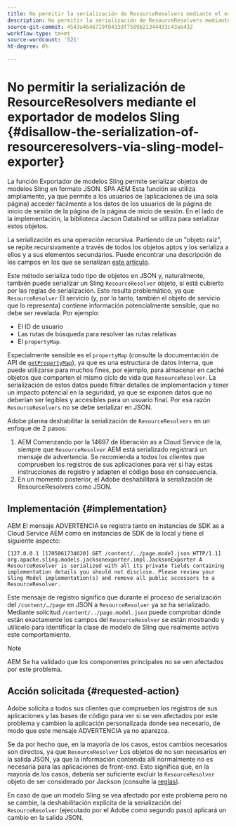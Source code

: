 ```yaml
---
title: No permitir la serialización de ResourceResolvers mediante el exportador de modelos Sling
description: No permitir la serialización de ResourceResolvers mediante el exportador de modelos Sling
source-git-commit: 4543a4646719f8433df7589b21344433c43ab432
workflow-type: tm+mt
source-wordcount: '521'
ht-degree: 0%

---
```



# No permitir la serialización de ResourceResolvers mediante el exportador de modelos Sling {#disallow-the-serialization-of-resourceresolvers-via-sling-model-exporter}

La función Exportador de modelos Sling permite serializar objetos de modelos Sling en formato JSON. SPA AEM Esta función se utiliza ampliamente, ya que permite a los usuarios de (aplicaciones de una sola página) acceder fácilmente a los datos de los usuarios de la página de inicio de sesión de la página de la página de inicio de sesión. En el lado de la implementación, la biblioteca Jacson Databind se utiliza para serializar estos objetos.

La serialización es una operación recursiva. Partiendo de un &quot;objeto raíz&quot;, se repite recursivamente a través de todos los objetos aptos y los serializa a ellos y a sus elementos secundarios. Puede encontrar una descripción de los campos en los que se serializan [este artículo](https://www.baeldung.com/jackson-field-serializable-deserializable-or-not).

Este método serializa todo tipo de objetos en JSON y, naturalmente, también puede serializar un Sling `ResourceResolver` objeto, si está cubierto por las reglas de serialización. Esto resulta problemático, ya que `ResourceResolver` El servicio (y, por lo tanto, también el objeto de servicio que lo representa) contiene información potencialmente sensible, que no debe ser revelada. Por ejemplo:

* El ID de usuario
* Las rutas de búsqueda para resolver las rutas relativas
* El `propertyMap`.

Especialmente sensible es el `propertyMap` (consulte la documentación de API de [`getPropertyMap`](https://sling.apache.org/apidocs/sling12/org/apache/sling/api/resource/ResourceResolver.html#getPropertyMap--)), ya que es una estructura de datos interna, que puede utilizarse para muchos fines, por ejemplo, para almacenar en caché objetos que comparten el mismo ciclo de vida que `ResourceResolver`. La serialización de estos datos puede filtrar detalles de implementación y tener un impacto potencial en la seguridad, ya que se exponen datos que no deberían ser legibles y accesibles para un usuario final. Por esa razón `ResourceResolvers` no se debe serializar en JSON.

Adobe planea deshabilitar la serialización de `ResourceResolvers` en un enfoque de 2 pasos:

1. AEM Comenzando por la 14697 de liberación as a Cloud Service de la, siempre que `ResourceResolver` AEM está serializado registrará un mensaje de advertencia. Se recomienda a todos los clientes que comprueben los registros de sus aplicaciones para ver si hay estas instrucciones de registro y adapten el código base en consecuencia.
1. En un momento posterior, el Adobe deshabilitará la serialización de ResourceResolvers como JSON.

## Implementación {#implementation}

AEM El mensaje ADVERTENCIA se registra tanto en instancias de SDK as a Cloud Service AEM como en instancias de SDK de la local y tiene el siguiente aspecto:

```
[127.0.0.1 [1705061734620] GET /content/../page.model.json HTTP/1.1] org.apache.sling.models.jacksonexporter.impl.JacksonExporter A ResourceResolver is serialized with all its private fields containing implementation details you should not disclose. Please review your Sling Model implementation(s) and remove all public accessors to a ResourceResolver.
```

Este mensaje de registro significa que durante el proceso de serialización del `/content/…/page` en JSON a `ResourceResolver` ya se ha serializado. Mediante solicitud `/content/../page.model.json` puede comprobar dónde están exactamente los campos del `ResourceResolver` se están mostrando y utilícelo para identificar la clase de modelo de Sling que realmente activa este comportamiento.


>[!NOTE]
>
>AEM Se ha validado que los componentes principales no se ven afectados por este problema.

## Acción solicitada {#requested-action}

Adobe solicita a todos sus clientes que comprueben los registros de sus aplicaciones y las bases de código para ver si se ven afectados por este problema y cambien la aplicación personalizada donde sea necesario, de modo que este mensaje ADVERTENCIA ya no aparezca.

Se da por hecho que, en la mayoría de los casos, estos cambios necesarios son directos, ya que `ResourceResolver` Los objetos de no son necesarios en la salida JSON, ya que la información contenida allí normalmente no es necesaria para las aplicaciones de front-end. Esto significa que, en la mayoría de los casos, debería ser suficiente excluir la `ResourceResolver` objeto de ser considerado por Jackson (consulte la [reglas](https://www.baeldung.com/jackson-field-serializable-deserializable-or-not)).

En caso de que un modelo Sling se vea afectado por este problema pero no se cambie, la deshabilitación explícita de la serialización del `ResourceResolver` (ejecutado por el Adobe como segundo paso) aplicará un cambio en la salida JSON.



